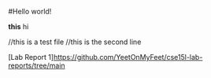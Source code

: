 #Hello world!

**this** hi

//this is a test file
//this is the second line

[Lab Report 1]https://github.com/YeetOnMyFeet/cse15l-lab-reports/tree/main